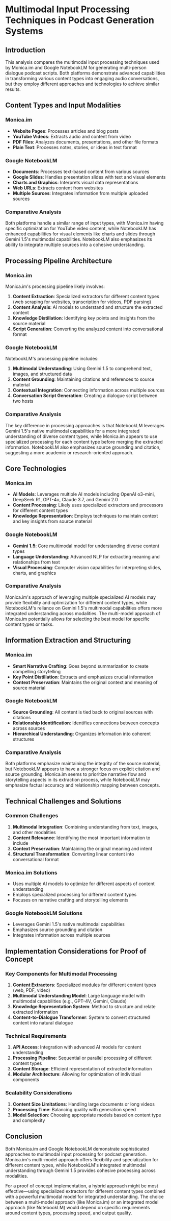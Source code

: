 # Multimodal Input Processing Techniques in Podcast Generation Systems

## Introduction

This analysis compares the multimodal input processing techniques used by Monica.im and Google NotebookLM for generating multi-person dialogue podcast scripts. Both platforms demonstrate advanced capabilities in transforming various content types into engaging audio conversations, but they employ different approaches and technologies to achieve similar results.

## Content Types and Input Modalities

### Monica.im
- **Website Pages**: Processes articles and blog posts
- **YouTube Videos**: Extracts audio and content from video
- **PDF Files**: Analyzes documents, presentations, and other file formats
- **Plain Text**: Processes notes, stories, or ideas in text format

### Google NotebookLM
- **Documents**: Processes text-based content from various sources
- **Google Slides**: Handles presentation slides with text and visual elements
- **Charts and Graphics**: Interprets visual data representations
- **Web URLs**: Extracts content from websites
- **Multiple Sources**: Integrates information from multiple uploaded sources

### Comparative Analysis
Both platforms handle a similar range of input types, with Monica.im having specific optimization for YouTube video content, while NotebookLM has enhanced capabilities for visual elements like charts and slides through Gemini 1.5's multimodal capabilities. NotebookLM also emphasizes its ability to integrate multiple sources into a cohesive understanding.

## Processing Pipeline Architecture

### Monica.im
Monica.im's processing pipeline likely involves:
1. **Content Extraction**: Specialized extractors for different content types (web scraping for websites, transcription for videos, PDF parsing)
2. **Content Analysis**: AI models to understand and structure the extracted content
3. **Knowledge Distillation**: Identifying key points and insights from the source material
4. **Script Generation**: Converting the analyzed content into conversational format

### Google NotebookLM
NotebookLM's processing pipeline includes:
1. **Multimodal Understanding**: Using Gemini 1.5 to comprehend text, images, and structured data
2. **Content Grounding**: Maintaining citations and references to source material
3. **Contextual Integration**: Connecting information across multiple sources
4. **Conversation Script Generation**: Creating a dialogue script between two hosts

### Comparative Analysis
The key difference in processing approaches is that NotebookLM leverages Gemini 1.5's native multimodal capabilities for a more integrated understanding of diverse content types, while Monica.im appears to use specialized processing for each content type before merging the extracted information. NotebookLM also emphasizes source grounding and citation, suggesting a more academic or research-oriented approach.

## Core Technologies

### Monica.im
- **AI Models**: Leverages multiple AI models including OpenAI o3-mini, DeepSeek R1, GPT-4o, Claude 3.7, and Gemini 2.0
- **Content Processing**: Likely uses specialized extractors and processors for different content types
- **Knowledge Representation**: Employs techniques to maintain context and key insights from source material

### Google NotebookLM
- **Gemini 1.5**: Core multimodal model for understanding diverse content types
- **Language Understanding**: Advanced NLP for extracting meaning and relationships from text
- **Visual Processing**: Computer vision capabilities for interpreting slides, charts, and graphics

### Comparative Analysis
Monica.im's approach of leveraging multiple specialized AI models may provide flexibility and optimization for different content types, while NotebookLM's reliance on Gemini 1.5's multimodal capabilities offers more integrated understanding across modalities. The multi-model approach of Monica.im potentially allows for selecting the best model for specific content types or tasks.

## Information Extraction and Structuring

### Monica.im
- **Smart Narrative Crafting**: Goes beyond summarization to create compelling storytelling
- **Key Point Distillation**: Extracts and emphasizes crucial information
- **Context Preservation**: Maintains the original context and meaning of source material

### Google NotebookLM
- **Source Grounding**: All content is tied back to original sources with citations
- **Relationship Identification**: Identifies connections between concepts across sources
- **Hierarchical Understanding**: Organizes information into coherent structures

### Comparative Analysis
Both platforms emphasize maintaining the integrity of the source material, but NotebookLM appears to have a stronger focus on explicit citation and source grounding. Monica.im seems to prioritize narrative flow and storytelling aspects in its extraction process, while NotebookLM may emphasize factual accuracy and relationship mapping between concepts.

## Technical Challenges and Solutions

### Common Challenges
1. **Multimodal Integration**: Combining understanding from text, images, and other modalities
2. **Content Relevance**: Identifying the most important information to include
3. **Context Preservation**: Maintaining the original meaning and intent
4. **Structural Transformation**: Converting linear content into conversational format

### Monica.im Solutions
- Uses multiple AI models to optimize for different aspects of content understanding
- Employs specialized processing for different content types
- Focuses on narrative crafting and storytelling elements

### Google NotebookLM Solutions
- Leverages Gemini 1.5's native multimodal capabilities
- Emphasizes source grounding and citation
- Integrates information across multiple sources

## Implementation Considerations for Proof of Concept

### Key Components for Multimodal Processing
1. **Content Extractors**: Specialized modules for different content types (web, PDF, video)
2. **Multimodal Understanding Model**: Large language model with multimodal capabilities (e.g., GPT-4V, Gemini, Claude)
3. **Knowledge Representation System**: Method to structure and relate extracted information
4. **Content-to-Dialogue Transformer**: System to convert structured content into natural dialogue

### Technical Requirements
1. **API Access**: Integration with advanced AI models for content understanding
2. **Processing Pipeline**: Sequential or parallel processing of different content types
3. **Content Storage**: Efficient representation of extracted information
4. **Modular Architecture**: Allowing for optimization of individual components

### Scalability Considerations
1. **Content Size Limitations**: Handling large documents or long videos
2. **Processing Time**: Balancing quality with generation speed
3. **Model Selection**: Choosing appropriate models based on content type and complexity

## Conclusion

Both Monica.im and Google NotebookLM demonstrate sophisticated approaches to multimodal input processing for podcast generation. Monica.im's multi-model approach offers flexibility and specialization for different content types, while NotebookLM's integrated multimodal understanding through Gemini 1.5 provides cohesive processing across modalities.

For a proof of concept implementation, a hybrid approach might be most effective—using specialized extractors for different content types combined with a powerful multimodal model for integrated understanding. The choice between a multi-model approach (like Monica.im) or an integrated model approach (like NotebookLM) would depend on specific requirements around content types, processing speed, and output quality.

